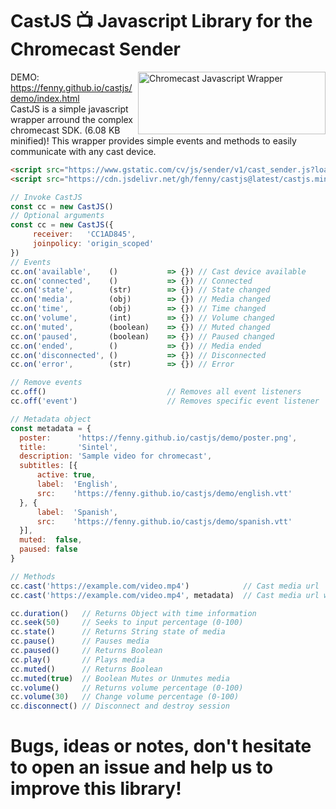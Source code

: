 # CastJS 📺 Javascript Library for the Chromecast Sender

<img src="https://i.imgur.com/uI4i1m5.png" align="right"
     title="Chromecast Javascript Wrapper" width="300" height="100">
DEMO: https://fenny.github.io/castjs/demo/index.html<br>
CastJS is a simple javascript wrapper arround the complex chromecast SDK. (6.08 KB minified)!
This wrapper provides simple events and methods to easily communicate with any cast device.

```html
<script src="https://www.gstatic.com/cv/js/sender/v1/cast_sender.js?loadCastFramework=1"></script>
<script src="https://cdn.jsdelivr.net/gh/fenny/castjs@latest/castjs.min.js"></script>
```

```javascript
// Invoke CastJS
const cc = new CastJS()
// Optional arguments
const cc = new CastJS({
     receiver:   'CC1AD845',
     joinpolicy: 'origin_scoped'
})
// Events
cc.on('available',    ()           => {}) // Cast device available
cc.on('connected',    ()           => {}) // Connected
cc.on('state',        (str)        => {}) // State changed
cc.on('media',        (obj)        => {}) // Media changed
cc.on('time',         (obj)        => {}) // Time changed
cc.on('volume',       (int)        => {}) // Volume changed
cc.on('muted',        (boolean)    => {}) // Muted changed
cc.on('paused',       (boolean)    => {}) // Paused changed
cc.on('ended',        ()           => {}) // Media ended
cc.on('disconnected', ()           => {}) // Disconnected
cc.on('error',        (str)        => {}) // Error

// Remove events
cc.off()                           // Removes all event listeners
cc.off('event')                    // Removes specific event listener

// Metadata object
const metadata = {
  poster:      'https://fenny.github.io/castjs/demo/poster.png',
  title:       'Sintel',
  description: 'Sample video for chromecast',
  subtitles: [{
      active: true,
      label:  'English',
      src:    'https://fenny.github.io/castjs/demo/english.vtt'
  }, {
      label:  'Spanish',
      src:    'https://fenny.github.io/castjs/demo/spanish.vtt'
  }],
  muted:  false,
  paused: false
}

// Methods
cc.cast('https://example.com/video.mp4')            // Cast media url
cc.cast('https://example.com/video.mp4', metadata)  // Cast media url with metadata

cc.duration()   // Returns Object with time information
cc.seek(50)     // Seeks to input percentage (0-100)
cc.state()      // Returns String state of media
cc.pause()      // Pauses media
cc.paused()     // Returns Boolean
cc.play()       // Plays media
cc.muted()      // Returns Boolean
cc.muted(true)  // Boolean Mutes or Unmutes media
cc.volume()     // Returns volume percentage (0-100)
cc.volume(30)   // Change volume percentage (0-100)
cc.disconnect() // Disconnect and destroy session
```

# Bugs, ideas or notes, don't hesitate to open an issue and help us to improve this library!

